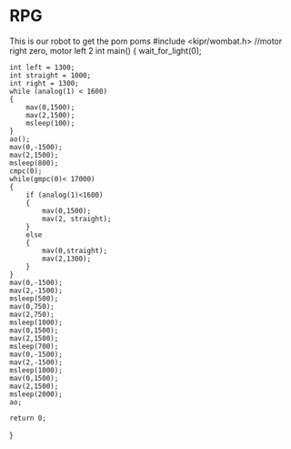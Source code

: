 # RPG
This is our robot to get the pom poms
#include <kipr/wombat.h>
//motor right zero, motor left 2
int main()
{
    wait_for_light(0);

    int left = 1300;
    int straight = 1000;
    int right = 1300;
    while (analog(1) < 1600)
    {
        mav(0,1500);
        mav(2,1500);
        msleep(100);
    }
    ao();
    mav(0,-1500);
    mav(2,1500);
    msleep(800);
    cmpc(0);
    while(gmpc(0)< 17000)
    {
        if (analog(1)<1600)
        {
            mav(0,1500);
            mav(2, straight);
        }
        else
        {
            mav(0,straight);
            mav(2,1300);
        }
    }
    mav(0,-1500);
    mav(2,-1500);
    msleep(500);
    mav(0,750);
    mav(2,750);
    msleep(1000);
    mav(0,1500);
    mav(2,1500);
    msleep(700);
    mav(0,-1500);
    mav(2,-1500);
    msleep(1000);
    mav(0,1500);
    mav(2,1500);
    msleep(2000);
    ao;

    return 0;
}
